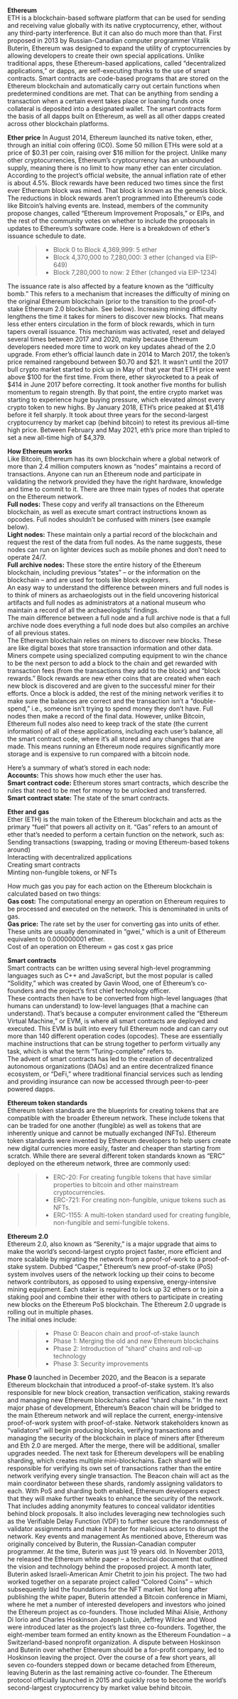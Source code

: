**Ethereum**  
ETH is a blockchain-based software platform that can be used for sending and receiving value globally with its native cryptocurrency, ether, without any third-party interference. But it can also do much more than that.
First proposed in 2013 by Russian-Canadian computer programmer Vitalik Buterin, Ethereum was designed to expand the utility of cryptocurrencies by allowing developers to create their own special applications. Unlike traditional apps, these Ethereum-based applications, called “decentralized applications,” or dapps, are self-executing thanks to the use of smart contracts.
Smart contracts are code-based programs that are stored on the Ethereum blockchain and automatically carry out certain functions when predetermined conditions are met. That can be anything from sending a transaction when a certain event takes place or loaning funds once collateral is deposited into a designated wallet. The smart contracts form the basis of all dapps built on Ethereum, as well as all other dapps created across other blockchain platforms.

**Ether price** 
In August 2014, Ethereum launched its native token, ether, through an initial coin offering (ICO). Some 50 million ETHs were sold at a price of $0.31 per coin, raising over $16 million for the project.
Unlike many other cryptocurrencies, Ethereum’s cryptocurrency has an unbounded supply, meaning there is no limit to how many ether can enter circulation.  
According to the project’s official website, the annual inflation rate of ether is about 4.5%. Block rewards have been reduced two times since the first ever Ethereum block was mined. That block is known as the genesis block. The reductions in block rewards aren’t programmed into Ethereum’s code like Bitcoin’s halving events are. Instead, members of the community propose changes, called “Ethereum Improvement Proposals,” or EIPs, and the rest of the community votes on whether to include the proposals in updates to Ethereum’s software code. Here is a breakdown of ether’s issuance schedule to date.  
>> - Block 0 to Block 4,369,999: 5 ether  
>> - Block 4,370,000 to 7,280,000: 3 ether (changed via EIP-649)  
>> - Block 7,280,000 to now: 2 Ether (changed via EIP-1234)  
 
The issuance rate is also affected by a feature known as the “difficulty bomb.” This refers to a mechanism that increases the difficulty of mining on the original Ethereum blockchain (prior to the transition to the proof-of-stake Ethereum 2.0 blockchain. See below).
Increasing mining difficulty lengthens the time it takes for miners to discover new blocks. That means less ether enters circulation in the form of block rewards, which in turn tapers overall issuance. This mechanism was activated, reset and delayed several times between 2017 and 2020, mainly because Ethereum developers needed more time to work on key updates ahead of the 2.0 upgrade.
From ether’s official launch date in 2014 to March 2017, the token’s price remained rangebound between $0.70 and $21. It wasn’t until the 2017 bull crypto market started to pick up in May of that year that ETH price went above $100 for the first time. From there, ether skyrocketed to a peak of $414 in June 2017 before correcting. It took another five months for bullish momentum to regain strength. By that point, the entire crypto market was starting to experience huge buying pressure, which elevated almost every crypto token to new highs. By January 2018, ETH’s price peaked at $1,418 before it fell sharply.
It took about three years for the second-largest cryptocurrency by market cap (behind bitcoin) to retest its previous all-time high price. Between February and May 2021, eth’s price more than tripled to set a new all-time high of $4,379.

**How Ethereum works**  
Like Bitcoin, Ethereum has its own blockchain where a global network of more than 2.4 million computers known as “nodes” maintains a record of transactions. Anyone can run an Ethereum node and participate in validating the network provided they have the right hardware, knowledge and time to commit to it.
There are three main types of nodes that operate on the Ethereum network.  
**Full nodes:** These copy and verify all transactions on the Ethereum blockchain, as well as execute smart contract instructions known as opcodes. Full nodes shouldn’t be confused with miners (see example below).  
**Light nodes:** These maintain only a partial record of the blockchain and request the rest of the data from full nodes. As the name suggests, these nodes can run on lighter devices such as mobile phones and don’t need to operate 24/7.  
**Full archive nodes:** These store the entire history of the Ethereum blockchain, including previous “states” – or the information on the blockchain – and are used for tools like block explorers.   
An easy way to understand the difference between miners and full nodes is to think of miners as archaeologists out in the field uncovering historical artifacts and full nodes as administrators at a national museum who maintain a record of all the archaeologists’ findings.  
The main difference between a full node and a full archive node is that a full archive node does everything a full node does but also compiles an archive of all previous states.  
The Ethereum blockchain relies on miners to discover new blocks. These are like digital boxes that store transaction information and other data. Miners compete using specialized computing equipment to win the chance to be the next person to add a block to the chain and get rewarded with transaction fees (from the transactions they add to the block) and “block rewards.”
Block rewards are new ether coins that are created when each new block is discovered and are given to the successful miner for their efforts. Once a block is added, the rest of the mining network verifies it to make sure the balances are correct and the transaction isn’t a “double-spend,” i.e., someone isn’t trying to spend money they don’t have. Full nodes then make a record of the final data.
However, unlike Bitcoin, Ethereum full nodes also need to keep track of the state (the current information) of all of these applications, including each user’s balance, all the smart contract code, where it’s all stored and any changes that are made. This means running an Ethereum node requires significantly more storage and is expensive to run compared with a bitcoin node.

Here’s a summary of what’s stored in each node:  
**Accounts:** This shows how much ether the user has.  
**Smart contract code:** Ethereum stores smart contracts, which describe the rules that need to be met for money to be unlocked and transferred.  
**Smart contract state:** The state of the smart contracts.  

**Ether and gas**  
Ether (ETH) is the main token of the Ethereum blockchain and acts as the primary “fuel” that powers all activity on it. “Gas” refers to an amount of ether that’s needed to perform a certain function on the network, such as:
Sending transactions (swapping, trading or moving Ethereum-based tokens around)  
Interacting with decentralized applications  
Creating smart contracts  
Minting non-fungible tokens, or NFTs  

How much gas you pay for each action on the Ethereum blockchain is calculated based on two things:  
**Gas cost:** The computational energy an operation on Ethereum requires to be processed and executed on the network. This is denominated in units of gas.    
**Gas price:** The rate set by the user for converting gas into units of ether. These units are usually denominated in “gwei,” which is a unit of Ethereum equivalent to 0.000000001 ether.  
Cost of an operation on Ethereum = gas cost x gas price   

**Smart contracts**  
Smart contracts can be written using several high-level programming languages such as C++ and JavaScript, but the most popular is called “Solidity,” which was created by Gavin Wood, one of Ethereum’s co-founders and the project’s first chief technology officer.  
These contracts then have to be converted from high-level languages (that humans can understand) to low-level languages (that a machine can understand). That’s because a computer environment called the “Ethereum Virtual Machine,” or EVM, is where all smart contracts are deployed and executed. This EVM is built into every full Ethereum node and can carry out more than 140 different operation codes (opcodes). These are essentially machine instructions that can be strung together to perform virtually any task, which is what the term “Turing-complete” refers to.   
The advent of smart contracts has led to the creation of decentralized autonomous organizations (DAOs) and an entire decentralized finance ecosystem, or “DeFi,” where traditional financial services such as lending and providing insurance can now be accessed through peer-to-peer powered dapps.  

**Ethereum token standards**  
Ethereum token standards are the blueprints for creating tokens that are compatible with the broader Ethereum network. These include tokens that can be traded for one another (fungible) as well as tokens that are inherently unique and cannot be mutually exchanged (NFTs). Ethereum token standards were invented by Ethereum developers to help users create new digital currencies more easily, faster and cheaper than starting from scratch.
While there are several different token standards known as “ERC” deployed on the ethereum network, three are commonly used:   
>> - ERC-20: For creating fungible tokens that have similar properties to bitcoin and other mainstream cryptocurrencies.  
>> - ERC-721: For creating non-fungible, unique tokens such as NFTs.  
>> - ERC-1155: A multi-token standard used for creating fungible, non-fungible and semi-fungible tokens.  

**Ethereum 2.0**  
Ethereum 2.0, also known as “Serenity,” is a major upgrade that aims to make the world’s second-largest crypto project faster, more efficient and more scalable by migrating the network from a proof-of-work to a proof-of-stake system.
Dubbed “Casper,” Ethereum’s new proof-of-stake (PoS) system involves users of the network locking up their coins to become network contributors, as opposed to using expensive, energy-intensive mining equipment. Each staker is required to lock up 32 ethers or to join a staking pool and combine their ether with others to participate in creating new blocks on the Ethereum PoS blockchain. The Ethereum 2.0 upgrade is rolling out in multiple phases.    
The initial ones include:   
>> - Phase 0: Beacon chain and proof-of-stake launch    
>> - Phase 1: Merging the old and new Ethereum blockchains    
>> - Phase 2: Introduction of “shard” chains and roll-up technology  
>> - Phase 3: Security improvements  

**Phase 0** launched in December 2020, and the Beacon is a separate Ethereum blockchain that introduced a proof-of-stake system. It’s also responsible for new block creation, transaction verification, staking rewards and managing new Ethereum blockchains called “shard chains.”
In the next major phase of development, Ethereum’s Beacon chain will be bridged to the main Ethereum network and will replace the current, energy-intensive proof-of-work system with proof-of-stake. Network stakeholders known as “validators” will begin producing blocks, verifying transactions and managing the security of the blockchain in place of miners after Ethereum and Eth 2.0 are merged.
After the merge, there will be additional, smaller upgrades needed. The next task for Ethereum developers will be enabling sharding, which creates multiple mini-blockchains. Each shard will be responsible for verifying its own set of transactions rather than the entire network verifying every single transaction. The Beacon chain will act as the main coordinator between these shards, randomly assigning validators to each.
With PoS and sharding both enabled, Ethereum developers expect that they will make further tweaks to enhance the security of the network. That includes adding anonymity features to conceal validator identities behind block proposals. It also includes leveraging new technologies such as the Verifiable Delay Function (VDF) to further secure the randomness of validator assignments and make it harder for malicious actors to disrupt the network.
Key events and management
As mentioned above, Ethereum was originally conceived by Buterin, the Russian-Canadian computer programmer. At the time, Buterin was just 19 years old.
In November 2013, he released the Ethereum white paper – a technical document that outlined the vision and technology behind the proposed project. A month later, Buterin asked Israeli-American Amir Chetrit to join his project. The two had worked together on a separate project called “Colored Coins” – which subsequently laid the foundations for the NFT market.
Not long after publishing the white paper, Buterin attended a Bitcoin conference in Miami, where he met a number of interested developers and investors who joined the Ethereum project as co-founders. Those included Mihai Alisie, Anthony Di Iorio and Charles Hoskinson
Joseph Lubin, Jeffrey Wilcke and Wood were introduced later as the project’s last three co-founders. Together, the eight-member team formed an entity known as the Ethereum Foundation – a Switzerland-based nonprofit organization. A dispute between Hoskinson and Buterin over whether Ethereum should be a for-profit company, led to Hoskinson leaving the project.
Over the course of a few short years, all seven co-founders stepped down or became detached from Ethereum, leaving Buterin as the last remaining active co-founder.
The Ethereum protocol officially launched in 2015 and quickly rose to become the world’s second-largest cryptocurrency by market value behind bitcoin.
